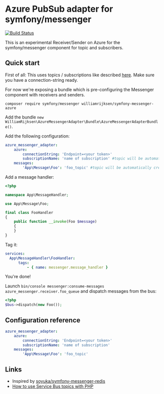 Azure PubSub adapter for symfony/messenger
===========================

[![Build Status](https://travis-ci.org/williamrijksen/symfony-messenger-azure.svg?branch=master)](https://travis-ci.org/williamrijksen/symfony-messenger-azure)

This is an experimental Receiver/Sender on Azure for the symfony/messenger component for topic and subscribers.

## Quick start

First of all: This uses topics / subscriptions like described [here](https://docs.microsoft.com/en-us/azure/service-bus-messaging/service-bus-php-how-to-use-topics-subscriptions). Make sure you have a connection-string ready.

For now we're exposing a bundle which is pre-configuring the Messenger component with receivers and senders.

```console
composer require symfony/messenger williamrijksen/symfony-messenger-azure
```

Add the bundle `new WilliamRijksen\AzureMessengerAdapter\Bundle\AzureMessengerAdapterBundle()`.

Add the following configuration:

```yaml
azure_messenger_adapter:
    azure:
        connectionString: 'Endpoint=<your token>'
        subscriptionName: 'name of subscription' #topic will be automatically created by this bundle
    messages:
        'App\Message\Foo': 'foo_topic' #topic will be automatically created by this bundle
```

Add a message handler:

```php
<?php

namespace App\MessageHandler;

use App\Message\Foo;

final class FooHandler
{
    public function __invoke(Foo $message)
    {
    }
}
```

Tag it:

```yaml
services:
  App\MessageHandler\FooHandler:
      tags:
          - { name: messenger.message_handler }
```

You're done!

Launch `bin/console messenger:consume-messages azure_messenger.receiver.foo_queue` and dispatch messages from the bus:

```php
<?php
$bus->dispatch(new Foo());
```

## Configuration reference

```yaml
azure_messenger_adapter:
    azure:
        connectionString: 'Endpoint=<your token>'
        subscriptionName: 'name of subscription'
    messages:
        'App\Message\Foo': 'foo_topic'
```

## Links
 - Inspired by [soyuka/symfony-messenger-redis](https://github.com/soyuka/symfony-messenger-redis)
 - [How to use Service Bus topics with PHP](https://docs.microsoft.com/en-us/azure/service-bus-messaging/service-bus-php-how-to-use-topics-subscriptions)
